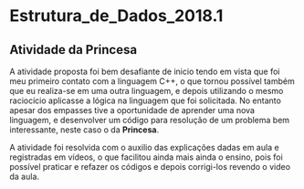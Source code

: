 # Estrutura_de_Dados_2018.1

## Atividade da Princesa
A atividade proposta foi bem desafiante de inicio tendo em vista que foi meu primeiro contato com a linguagem C++, o que tornou possível também que eu realiza-se em uma outra linguagem, e depois utilizando o mesmo raciocício aplicasse a lógica na linguagem que foi solicitada. No entanto apesar dos empasses tive a oportunidade de aprender uma nova linguagem, e desenvolver um código para resolução de um problema bem interessante, neste caso o da **Princesa**.

A atividade foi resolvida com o auxilio das explicações dadas em aula e registradas em vídeos, o que facilitou ainda mais ainda o ensino, pois foi possível praticar e refazer os códigos e depois corrigi-los revendo o video da aula.
